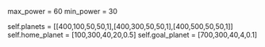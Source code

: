 max_power = 60
min_power = 30

self.planets = [[400,100,50,50,1],[400,300,50,50,1],[400,500,50,50,1]]
self.home_planet = [100,300,40,20,0.5]
self.goal_planet = [700,300,40,4,0.1]